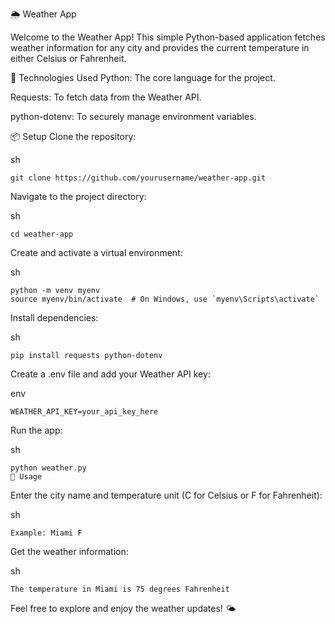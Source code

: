 🌦️ Weather App


Welcome to the Weather App! This simple Python-based application fetches weather information for any city and provides the current temperature in either Celsius or Fahrenheit.

🚀 Technologies Used
Python: The core language for the project.

Requests: To fetch data from the Weather API.

python-dotenv: To securely manage environment variables.

📦 Setup
Clone the repository:


sh
```
git clone https://github.com/yourusername/weather-app.git
```
Navigate to the project directory:

sh
```
cd weather-app
```
Create and activate a virtual environment:

sh
```
python -m venv myenv
source myenv/bin/activate  # On Windows, use `myenv\Scripts\activate`
```
Install dependencies:

sh
```
pip install requests python-dotenv
```
Create a .env file and add your Weather API key:

env
```
WEATHER_API_KEY=your_api_key_here
```
Run the app:

sh
```
python weather.py
📖 Usage
```
Enter the city name and temperature unit (C for Celsius or F for Fahrenheit):

sh
```
Example: Miami F
```
Get the weather information:

sh
```
The temperature in Miami is 75 degrees Fahrenheit
```
Feel free to explore and enjoy the weather updates! 🌤️
